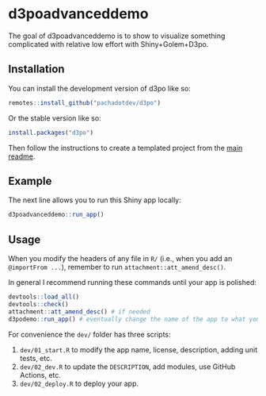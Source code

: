 # d3poadvanceddemo

<!-- badges: start -->
<!-- badges: end -->

The goal of d3poadvanceddemo is to show to visualize something complicated with relative low effort with Shiny+Golem+D3po.

## Installation

You can install the development version of d3po like so:

```r
remotes::install_github("pachadotdev/d3po")
```

Or the stable version like so:

```r
install.packages("d3po")
```

Then follow the instructions to create a templated project from the [main readme](https://github.com/pachadotdev/d3po/tree/main#examples).

## Example

The next line allows you to run this Shiny app locally:

```r
d3poadvanceddemo::run_app()
```

## Usage

When you modify the headers of any file in `R/` (i.e., when you add an `@importFrom ...`), remember to run `attachment::att_amend_desc()`.

In general I recommend running these commands until your app is polished:

```r
devtools::load_all()
devtools::check()
attachment::att_amend_desc() # if needed
d3podemo::run_app() # eventually change the name of the app to what you need
```

For convenience the `dev/` folder has three scripts:

1. `dev/01_start.R` to modify the app name, license, description, adding unit tests, etc.
2. `dev/02_dev.R` to update the `DESCRIPTION`, add modules, use GitHub Actions, etc.
3. `dev/02_deploy.R` to deploy your app.
